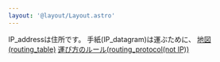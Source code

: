 ```yaml
---
layout: '@layout/Layout.astro'
---
```

IP_addressは住所です。
手紙(IP_datagram)は運ぶために、
[地図(routing_table)](/b/cs/nw/routing-table)
[運び方のルール(routing_protocol(not IP))](/b/cs/nw/)